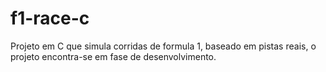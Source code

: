 # f1-race-c
Projeto em C que simula corridas de formula 1, baseado em pistas reais, o projeto encontra-se em fase de desenvolvimento.

